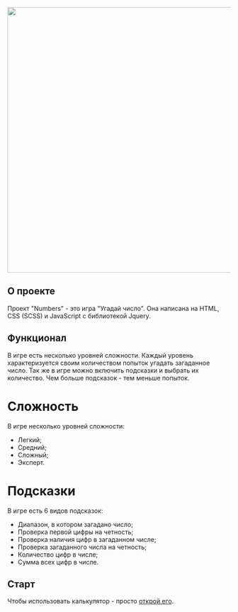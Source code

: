 <p align="center"><img src="https://psv4.userapi.com/c856228/u18686155/docs/d15/fb485c0b0bf6/Numbers.png?extra=0GWjC26R3LDNGxEy1uuHmMaZKYJil1NWIReHKgIYgW_t4YjfK5sN5kyU6wvMPv0L8H9-hAqeoEht718C2YbSytFzloocarUYiWLhBWZTDZgHI5rYnjmV2pkHQeAGSKyYiEDIqzj_FyY6eCl4egHyBe4" width="600"></p>

## О проекте
Проект "Numbers" - это игра "Угадай число". Она написана на HTML, CSS (SCSS) и JavaScript с библиотекой Jquery. 

## Функционал
В игре есть несколько уровней сложности. Каждый уровень характеризуется своим количеством попыток угадать загаданное число. Так же в игре можно включить подсказки и выбрать их количество. Чем больше подсказок - тем меньше попыток. 

# Сложность
В игре несколько уровней сложности:
- Легкий; 
- Средний; 
- Сложный;
- Эксперт. 

# Подсказки
В игре есть 6 видов подсказок:
- Диапазон, в котором загадано число;
- Проверка первой цифры на четность;
- Проверка наличия цифр в загаданном числе;
- Проверка загаданного числа на четность;
- Количество цифр в числе;
- Сумма всех цифр в числе.

## Старт
Чтобы использовать калькулятор - просто [открой его](https://chaplingleb.github.io/NUMBERS/).
